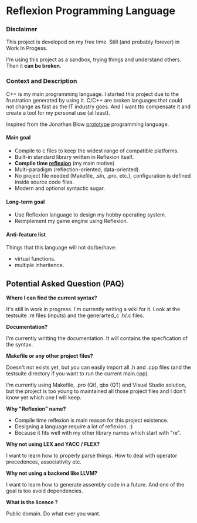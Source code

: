 

# Reflexion Programming Language

### Disclaimer

This project is developed on my free time. Still (and probably forever) in Work In Progess.

I'm using this project as a sandbox, trying things and understand others. Then it **can be broken**.

### Context and Description

C++ is my main programming language.
I started this project due to the frustration generated by using it.
C/C++ are broken languages that could not change as fast as the IT industry goes.
And I want tto compensate it and create a tool for my personal use (at least).

Inspired from the Jonathan Blow [prototype](https://www.youtube.com/watch?v=UTqZNujQOlA) programming language.

#### Main goal


- Compile to c files to keep the widest range of compatible platforms.
- Built-in standard library written in Reflexion itself.
- **Compile time [reflexion](https://en.wikipedia.org/wiki/Reflective_programming)** (my main motive)
- Multi-paradigm (reflection-oriented, data-oriented).
- No project file needed (Makefile, .sln, .pro, etc.), configuration is defined inside source code files.
- Modern and optional syntactic sugar.

#### Long-term goal

- Use Reflexion language to design my hobby operating system.
- Reimplement my game engine using Reflexion.

#### Anti-feature list

Things that this language will not do/be/have:

- virtual functions.
- multiple inheritence.

Potential Asked Question (PAQ)
---------------------------------------------

<b>Where I can find the current syntax?</b>

It's still in work in progress. I'm currently writing a wiki for it.
Look at the testsuite .re files (inputs) and the generarted_c .h/.c files.

<b>Documentation?</b>

I'm currently writting the documentation. It will contains the specfication of the syntax.

<b>Makefile or any other project files?</b>

Doesn't not exists yet, but you can easily import all .h and .cpp files (and the testsuite directory if you want to run the current main.cpp).

I'm currently using Makefile, .pro (Qt), qbs (QT) and Visual Studio solution, but the project is too young to maintained all those project files and I don't know yet which one I will keep.

<b>Why "Reflexion" name?</b>

- Compile time reflexion is main reason for this project existence.
- Designing a language require a lot of reflexion. :)
- Because it fits well with my other library names which start with "re".

<b>Why not using LEX and YACC / FLEX?</b>

I want to learn how to properly parse things. How to deal with operator precedences, associativity etc.

<b>Why not using a backend like LLVM?</b>

I want to learn how to generate assembly code in a future. And one of the goal is too avoid dependencies.

<b>What is the licence ?</b>

Public domain. Do what ever you want.

